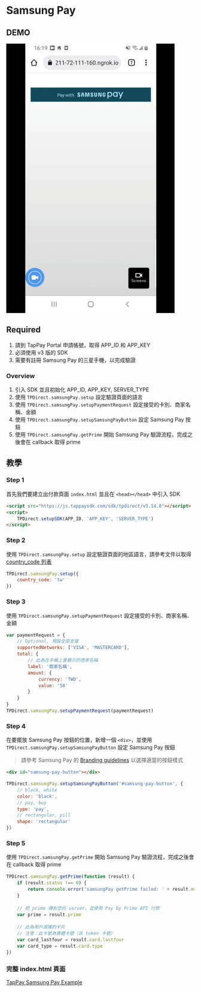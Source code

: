 # Samsung Pay

## DEMO
<img src="./samsung_pay_web.gif" width="450px"/>


## Required

1. 請到 TapPay Portal 申請帳號，取得 APP_ID 和 APP_KEY
2. 必須使用 v3 版的 SDK
3. 需要有註冊 Samsung Pay 的三星手機，以完成驗證



### Overview

1. 引入 SDK 並且初始化 APP_ID, APP_KEY, SERVER_TYPE
2. 使用 `TPDirect.samsungPay.setup` 設定驗證頁面的語言
3. 使用 `TPDirect.samsungPay.setupPaymentRequest` 設定接受的卡別、商家名稱、金額
4. 使用 `TPDirect.samsungPay.setupSamsungPayButton` 設定 Samsung Pay 按鈕
5. 使用 `TPDirect.samsungPay.getPrime` 開始 Samsung Pay 驗證流程，完成之後會在 callback 取得 prime


## 教學

### Step 1

首先我們要建立出付款頁面 `index.html` 並且在 `<head></head>` 中引入 SDK

```html
<script src="https://js.tappaysdk.com/sdk/tpdirect/v5.14.0"></script>
<script>
    TPDirect.setupSDK(APP_ID, 'APP_KEY', 'SERVER_TYPE')
</script>
```


### Step 2

使用 `TPDirect.samsungPay.setup` 設定驗證頁面的地區語言，請參考文件以取得 [country_code 列表](https://docs.tappaysdk.com/samsung-pay/zh/reference.html#samsung_pay_country_code)

```javascript
TPDirect.samsungPay.setup({
    country_code: 'tw'
})
```



### Step 3

使用 `TPDirect.samsungPay.setupPaymentRequest` 設定接受的卡別、商家名稱、金額

```javascript
var paymentRequest = {
    // Optional, 預設全部支援
    supportedNetworks: ['VISA', 'MASTERCARD'],
    total: {
        // 此為在手機上會顯示的商家名稱
        label: '商家名稱',
        amount: {
            currency: 'TWD',
            value: '50'
        }
    }
}
TPDirect.samsungPay.setupPaymentRequest(paymentRequest)
```



### Step 4

在要擺放 Samsung Pay 按鈕的位置，新增一個 `<div>`，並使用 `TPDirect.samsungPay.setupSamsungPayButton` 設定 Samsung Pay 按鈕

> 請參考 Samsung Pay 的 [Branding guidelines](https://pay.samsung.com/developers/resource/brand) 以選擇適當的按鈕樣式

```html
<div id="samsung-pay-button"></div>
```

```javascript
TPDirect.samsungPay.setupSamsungPayButton('#samsung-pay-button', {
    // black, white
    color: 'black',
    // pay, buy
    type: 'pay',
    // rectangular, pill
    shape: 'rectangular'
})
```




### Step 5

使用 `TPDirect.samsungPay.getPrime` 開始 Samsung Pay 驗證流程，完成之後會在 callback 取得 prime


```javascript
TPDirect.samsungPay.getPrime(function (result) {
    if (result.status !== 0) {
        return console.error('samsungPay getPrime failed: ' + result.msg)
    }

    // 把 prime 傳到您的 server，並使用 Pay by Prime API 付款
    var prime = result.prime

    // 此為用戶選擇的卡片
    // 注意：此卡號為實體卡號（非 token 卡號）
    var card_lastfour = result.card.lastfour
    var card_type = result.card.type
})
```


### 完整 index.html 頁面

[TapPay Samsung Pay Example](./example/index.html)